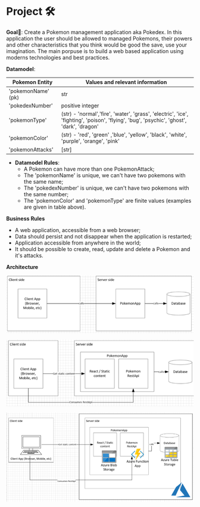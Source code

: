 # Project 🛠️

**Goal**🎯: Create a Pokemon management application aka Pokedex. In this application the user should be allowed to managed Pokemons, their powers and other characteristics that you think would be good the save, use your imagination.
The main porpuse is to build a web based application using moderns technologies and best practices.

**Datamodel**:

|  Pokemon Entity    | Values and relevant information                                                                                                           |
|--------------------|-------------------------------------------------------------------------------------------------------------------------------------------|
| 'pokemonName' (pk) | str                                                                                                                                       |
| 'pokedexNumber'    | positive integer                                                                                                                          |
| 'pokemonType'      | (str) - 'normal','fire', 'water', 'grass', 'electric', 'ice', 'fighting', 'poison', 'flying', 'bug', 'psychic', 'ghost', 'dark', 'dragon' |
| 'pokemonColor'     | (str) - 'red', 'green' ,'blue', 'yellow', 'black', 'white', 'purple', 'orange', 'pink'                                                    |
| 'pokemonAttacks'   | [str]                                                                                                                                     |

* **Datamodel Rules**:
    * A Pokemon can have more than one PokemonAttack;
    * The 'pokemonName' is unique, we can't have two pokemons with the same name;
    * The 'pokedexNumber' is unique, we can't have two pokemons with the same number;
    * The 'pokemonColor' and 'pokemonType' are finite values (examples are given in table above).

**Business Rules**
* A web application, accessible from a web browser;
* Data should persist and not disappear when the application is restarted;
* Application accessible from anywhere in the world;
* It should be possible to create, read, update and delete a Pokemon and it's attacks.

**Architecture**

![image](./images/hhhld-arch.png)

![image](./images/hhld-arch.png)

![image](./images/hld-arch.png)

